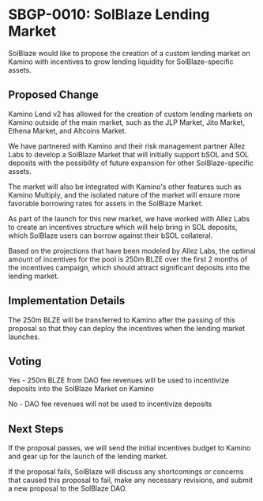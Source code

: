 # SBGP-0010: SolBlaze Lending Market
SolBlaze would like to propose the creation of a custom lending market on Kamino with incentives to grow lending liquidity for SolBlaze-specific assets.

## Proposed Change
Kamino Lend v2 has allowed for the creation of custom lending markets on Kamino outside of the main market, such as the JLP Market, Jito Market, Ethena Market, and Altcoins Market.

We have partnered with Kamino and their risk management partner Allez Labs to develop a SolBlaze Market that will initially support bSOL and SOL deposits with the possibility of future expansion for other SolBlaze-specific assets.

The market will also be integrated with Kamino's other features such as Kamino Multiply, and the isolated nature of the market will ensure more favorable borrowing rates for assets in the SolBlaze Market.

As part of the launch for this new market, we have worked with Allez Labs to create an incentives structure which will help bring in SOL deposits, which SolBlaze users can borrow against their bSOL collateral.

Based on the projections that have been modeled by Allez Labs, the optimal amount of incentives for the pool is 250m BLZE over the first 2 months of the incentives campaign, which should attract significant deposits into the lending market.

## Implementation Details
The 250m BLZE will be transferred to Kamino after the passing of this proposal so that they can deploy the incentives when the lending market launches.

## Voting
Yes - 250m BLZE from DAO fee revenues will be used to incentivize deposits into the SolBlaze Market on Kamino

No - DAO fee revenues will not be used to incentivize deposits

## Next Steps
If the proposal passes, we will send the initial incentives budget to Kamino and gear up for the launch of the lending market.

If the proposal fails, SolBlaze will discuss any shortcomings or concerns that caused this proposal to fail, make any necessary revisions, and submit a new proposal to the SolBlaze DAO.
